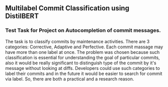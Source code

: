 ## Multilabel Commit Classification using DistilBERT 

### Test Task for Project on Autocompletion of commit messages.

The task is to classify commits by maintenance activities. There are 3 categories: Corrective, Adaptive and Perfective. Each commit massage may have more than one label at once. The problem was chosen because such classification is essential for understanding the goal of particular commits, also it would be really significant to distinguish type of the commit by it's message without looking at diffs. Developers could use such categories to label their commits and in the future it would be easier to search for commit via label. So, there are both a practical and a research reason.


